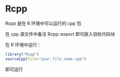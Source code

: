 # Rcpp 

Rcpp 是在 R 环境中可以运行的 cpp 包

在 cpp 源文件中备注 Rcpp::export 即可嵌入目标代码块

在 R 环境中运行：
~~~R
library("Rcpp")
sourceCpp(file="your_file_name.cpp")
~~~
即可运行

